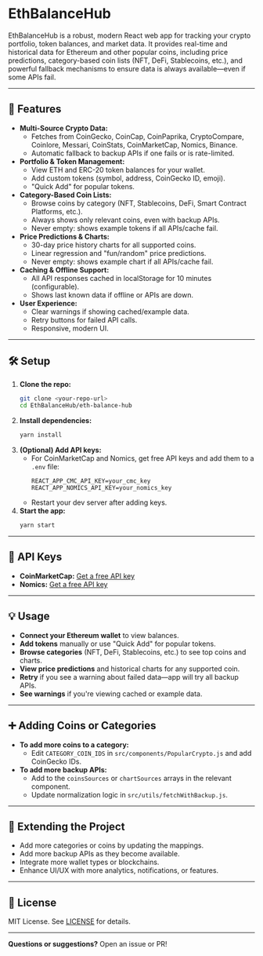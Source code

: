 # EthBalanceHub

EthBalanceHub is a robust, modern React web app for tracking your crypto portfolio, token balances, and market data. It provides real-time and historical data for Ethereum and other popular coins, including price predictions, category-based coin lists (NFT, DeFi, Stablecoins, etc.), and powerful fallback mechanisms to ensure data is always available—even if some APIs fail.

---

## 🚀 Features

- **Multi-Source Crypto Data:**
  - Fetches from CoinGecko, CoinCap, CoinPaprika, CryptoCompare, Coinlore, Messari, CoinStats, CoinMarketCap, Nomics, Binance.
  - Automatic fallback to backup APIs if one fails or is rate-limited.
- **Portfolio & Token Management:**
  - View ETH and ERC-20 token balances for your wallet.
  - Add custom tokens (symbol, address, CoinGecko ID, emoji).
  - "Quick Add" for popular tokens.
- **Category-Based Coin Lists:**
  - Browse coins by category (NFT, Stablecoins, DeFi, Smart Contract Platforms, etc.).
  - Always shows only relevant coins, even with backup APIs.
  - Never empty: shows example tokens if all APIs/cache fail.
- **Price Predictions & Charts:**
  - 30-day price history charts for all supported coins.
  - Linear regression and "fun/random" price predictions.
  - Never empty: shows example chart if all APIs/cache fail.
- **Caching & Offline Support:**
  - All API responses cached in localStorage for 10 minutes (configurable).
  - Shows last known data if offline or APIs are down.
- **User Experience:**
  - Clear warnings if showing cached/example data.
  - Retry buttons for failed API calls.
  - Responsive, modern UI.

---

## 🛠️ Setup

1. **Clone the repo:**
   ```bash
   git clone <your-repo-url>
   cd EthBalanceHub/eth-balance-hub
   ```
2. **Install dependencies:**
   ```bash
   yarn install
   ```
3. **(Optional) Add API keys:**
   - For CoinMarketCap and Nomics, get free API keys and add them to a `.env` file:
     ```env
     REACT_APP_CMC_API_KEY=your_cmc_key
     REACT_APP_NOMICS_API_KEY=your_nomics_key
     ```
   - Restart your dev server after adding keys.
4. **Start the app:**
   ```bash
   yarn start
   ```

---

## 🔑 API Keys

- **CoinMarketCap:** [Get a free API key](https://coinmarketcap.com/api/)
- **Nomics:** [Get a free API key](https://nomics.com/)


---

## 💡 Usage

- **Connect your Ethereum wallet** to view balances.
- **Add tokens** manually or use "Quick Add" for popular tokens.
- **Browse categories** (NFT, DeFi, Stablecoins, etc.) to see top coins and charts.
- **View price predictions** and historical charts for any supported coin.
- **Retry** if you see a warning about failed data—app will try all backup APIs.
- **See warnings** if you're viewing cached or example data.

---

## ➕ Adding Coins or Categories

- **To add more coins to a category:**
  - Edit `CATEGORY_COIN_IDS` in `src/components/PopularCrypto.js` and add CoinGecko IDs.
- **To add more backup APIs:**
  - Add to the `coinsSources` or `chartSources` arrays in the relevant component.
  - Update normalization logic in `src/utils/fetchWithBackup.js`.

---

## 🧩 Extending the Project

- Add more categories or coins by updating the mappings.
- Add more backup APIs as they become available.
- Integrate more wallet types or blockchains.
- Enhance UI/UX with more analytics, notifications, or features.

---

## 📄 License

MIT License. See [LICENSE](LICENSE) for details.

---

**Questions or suggestions?** Open an issue or PR!
